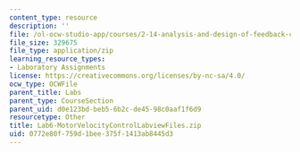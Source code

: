 ```yaml
---
content_type: resource
description: ''
file: /ol-ocw-studio-app/courses/2-14-analysis-and-design-of-feedback-control-systems-spring-2014/0772e80f759d1bee375f1413ab8445d3_Lab6-MotorVelocityControlLabviewFiles.zip
file_size: 329675
file_type: application/zip
learning_resource_types:
- Laboratory Assignments
license: https://creativecommons.org/licenses/by-nc-sa/4.0/
ocw_type: OCWFile
parent_title: Labs
parent_type: CourseSection
parent_uid: d0e123bd-beb5-6b2c-de45-98c0aaf1f6d9
resourcetype: Other
title: Lab6-MotorVelocityControlLabviewFiles.zip
uid: 0772e80f-759d-1bee-375f-1413ab8445d3
---
```

